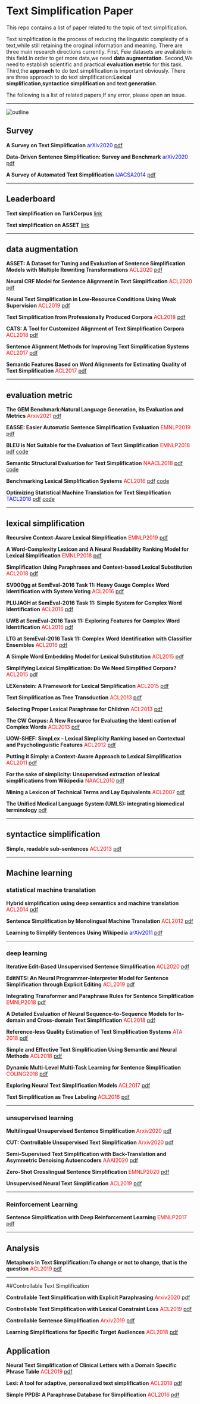 # Text Simplification Paper

This repo contains a list of paper related to the topic of text simplification.

Text simplification is the process of reducing the linguistic complexity of a text,while still retaining the oroginal information and meaning. There are  three main research directions currently. First, Few datasets are available in this field.In order to get more data,we need **data augmentation**. Second,We need to establish scientific and practical **evaluation metric** for this task. Third,the **approach** to do text simplification is important obviously. There are three approach to do text simplification:**Lexical simplification**,**syntactice simplification** and **text generation**.

The following is a list of related papers,If any error, please open an issue.

---

![outline](./outline.png)



## Survey

**A Survey on Text Simplification** <font color=blue>arXiv2020</font>  [pdf](https://arxiv.org/pdf/2008.08612.pdf)

**Data-Driven Sentence Simplification: Survey and Benchmark** <font color=blue>arXiv2020</font>  [pdf](https://www.mitpressjournals.org/doi/pdf/10.1162/coli_a_00370)

**A Survey of Automated Text Simplification**  <font color=blue>IJACSA2014</font>  [pdf](https://thesai.org/Downloads/SpecialIssueNo9/Paper_9-A_Survey_of_Automated_Text_Simplification.pdf)

---

## Leaderboard

**Text simplification on TurkCorpus** [link](https://paperswithcode.com/sota/text-simplification-on-turkcorpus)

**Text simplification on ASSET** [link](https://paperswithcode.com/sota/text-simplification-on-asset)

---



## data augmentation

**ASSET: A Dataset for Tuning and Evaluation of Sentence Simplification Models with Multiple Rewriting Transformations** <font color=red>ACL2020</font> [pdf](https://arxiv.org/pdf/2005.00481.pdf)

**Neural CRF Model for Sentence Alignment in Text Simplification** <font color=red>ACL2020</font> [pdf](https://www.aclweb.org/anthology/2020.acl-main.709.pdf)

**Neural Text Simplification in Low-Resource Conditions Using Weak Supervision**  <font color=red>ACL2019</font> [pdf](https://www.aclweb.org/anthology/W19-2305/)

**Text Simplification from Professionally Produced Corpora**  <font color=red>ACL2018</font> [pdf](https://www.aclweb.org/anthology/L18-1553/)

**CATS: A Tool for Customized Alignment of Text Simplification Corpora**  <font color=red>ACL2018</font> [pdf](https://www.aclweb.org/anthology/L18-1615/)

**Sentence Alignment Methods for Improving Text Simplification Systems**  <font color=red>ACL2017</font> [pdf](https://www.aclweb.org/anthology/P17-2016.pdf)

**Semantic Features Based on Word Alignments for Estimating Quality of Text Simplification**   <font color=red>ACL2017</font> [pdf](https://www.aclweb.org/anthology/I17-2019/)

---



## evaluation metric

**The GEM Benchmark:Natural Language Generation, its Evaluation and Metrics** <font color=red>Arxiv2021</font> [pdf](https://arxiv.org/abs/2102.01672)

**EASSE: Easier Automatic Sentence Simplification Evaluation** <font color=red>EMNLP2019</font> [pdf](https://www.aclweb.org/anthology/D19-3009/)

**BLEU is Not Suitable for the Evaluation of Text Simplification** <font color=red>EMNLP2018</font> [pdf](https://www.aclweb.org/anthology/D18-1081/) [code](https://github.com/eliorsulem/HSplit-corpus)

**Semantic Structural Evaluation for Text Simplification**  <font color=red>NAACL2018</font> [pdf](https://www.aclweb.org/anthology/N18-1063/) [code](https://github.com/eliorsulem/SAMSA)

**Benchmarking Lexical Simplification Systems** <font color=red>ACL2016</font> [pdf](https://www.aclweb.org/anthology/L16-1491/) [code](https://github.com/ghpaetzold/LEXenstein)

**Optimizing Statistical Machine Translation for Text Simplification** <font color=blue>TACL2016</font>  [pdf](https://www.aclweb.org/anthology/Q16-1029/)  [code](https://github.com/cocoxu/simplification)



---



## lexical simplification

**Recursive Context-Aware Lexical Simplification** <font color=red>EMNLP2019</font> [pdf](https://www.aclweb.org/anthology/D19-1491/)

**A Word-Complexity Lexicon and A Neural Readability Ranking Model for Lexical Simplification** <font color=red>EMNLP2018</font> [pdf](https://www.aclweb.org/anthology/D18-1410/)

**Simplification Using Paraphrases and Context-based Lexical Substitution** <font color=red>ACL2018</font> [pdf](https://www.aclweb.org/anthology/N18-1019/)

**SV000gg at SemEval-2016 Task 11: Heavy Gauge Complex Word Identification with System Voting** <font color=red>ACL2016</font> [pdf](https://www.aclweb.org/anthology/S16-1149/)

**PLUJAGH at SemEval-2016 Task 11: Simple System for Complex Word Identification** <font color=red>ACL2016</font> [pdf](https://www.aclweb.org/anthology/S16-1146/)

**UWB at SemEval-2016 Task 11: Exploring Features for Complex Word Identification** <font color=red>ACL2016</font> [pdf](https://www.aclweb.org/anthology/S16-1162/)

**LTG at SemEval-2016 Task 11: Complex Word Identification with Classifier Ensembles** <font color=red>ACL2016</font> [pdf](https://www.aclweb.org/anthology/S16-1154/)

**A Simple Word Embedding Model for Lexical Substitution**  <font color=red>ACL2015</font> [pdf](https://www.aclweb.org/anthology/W15-1501/)

**Simplifying Lexical Simplification: Do We Need Simplified Corpora?**  <font color=red>ACL2015</font> [pdf](https://www.aclweb.org/anthology/P15-2011/)

**LEXenstein: A Framework for Lexical Simplification** <font color=red>ACL2015</font> [pdf](https://www.aclweb.org/anthology/P15-4015/)

**Text Simplification as Tree Transduction**  <font color=red>ACL2013</font> [pdf](https://citeseerx.ist.psu.edu/viewdoc/download?doi=10.1.1.393.9757&rep=rep1&type=pdf)

**Selecting Proper Lexical Paraphrase for Children** <font color=red>ACL2013</font> [pdf](https://www.aclweb.org/anthology/O13-1007/)

**The CW Corpus: A New Resource for Evaluating the Identi cation of Complex Words**  <font color=red>ACL2013</font> [pdf](https://www.aclweb.org/anthology/W13-2908/)

**UOW-SHEF: SimpLex – Lexical Simplicity Ranking based on Contextual and Psycholinguistic Features** <font color=red>ACL2012</font> [pdf](https://www.aclweb.org/anthology/S12-1066/)

**Putting it Simply: a Context-Aware Approach to Lexical Simplification** <font color=red>ACL2011</font> [pdf](https://www.aclweb.org/anthology/P11-2087/)

**For the sake of simplicity: Unsupervised extraction of lexical simplifications from Wikipedia** <font color=red>NAACL2010</font> [pdf](https://www.aclweb.org/anthology/N10-1056/)

**Mining a Lexicon of Technical Terms and Lay Equivalents**   <font color=red>ACL2007</font> [pdf](https://www.aclweb.org/anthology/W07-1007/)

**The Unified Medical Language System (UMLS): integrating biomedical terminology**   [pdf](https://www.ncbi.nlm.nih.gov/pmc/articles/PMC308795/)

---



## syntactice simplification

**Simple, readable sub-sentences** <font color=red>ACL2013</font> [pdf](https://www.aclweb.org/anthology/P13-3021/)

---



## Machine learning

### statistical machine translation

 **Hybrid simplification using deep semantics and machine translation**  <font color=red>ACL2014</font> [pdf](https://www.aclweb.org/anthology/P14-1041.pdf)

**Sentence Simplification by Monolingual Machine Translation** <font color=red>ACL2012</font> [pdf](https://www.aclweb.org/anthology/P12-1107.pdf)

**Learning to Simplify Sentences Using Wikipedia**  <font color=blue>arXiv2011</font>  [pdf](https://www.aclweb.org/anthology/W11-1601/)

---



### deep learning

**Iterative Edit-Based Unsupervised Sentence Simplification** <font color=red>ACL2020</font> [pdf](https://www.aclweb.org/anthology/2020.acl-main.707/)

**EditNTS: An Neural Programmer-Interpreter Model for Sentence Simplification through Explicit Editing** <font color=red>ACL2019</font> [pdf](https://www.aclweb.org/anthology/P19-1331/)

**Integrating Transformer and Paraphrase Rules for Sentence Simplification** <font color=red>EMNLP2018</font> [pdf](https://www.aclweb.org/anthology/D18-1355/)

 **A Detailed Evaluation of Neural Sequence-to-Sequence Models for In-domain and Cross-domain Text Simplification**  <font color=red>ACL2018</font> [pdf](https://www.aclweb.org/anthology/L18-1479/)

**Reference-less Quality Estimation of Text Simplification Systems**  <font color=red>ATA 2018</font> [pdf](https://www.aclweb.org/anthology/W18-7005.pdf)

**Simple and Effective Text Simplification Using Semantic and Neural Methods** <font color=red>ACL2018</font> [pdf](https://www.aclweb.org/anthology/P18-1016/)

**Dynamic Multi-Level Multi-Task Learning for Sentence Simplification**  <font color=red>COLING2018</font> [pdf](https://arxiv.org/pdf/1806.07304.pdf)

**Exploring Neural Text Simplification Models**  <font color=red>ACL2017</font> [pdf](https://www.aclweb.org/anthology/P17-2014.pdf)

**Text Simplification as Tree Labeling** <font color=red>ACL2016</font> [pdf](https://www.aclweb.org/anthology/P16-2055/)

---



### unsupervised learning

**Multilingual Unsupervised Sentence Simplification** <font color=red>Arxiv2020</font> [pdf](https://arxiv.org/abs/2005.00352) 

**CUT: Controllable Unsupervised Text Simplification** <font color=red>Arxiv2020</font> [pdf](https://arxiv.org/abs/2012.01936)

**Semi-Supervised Text Simplification with Back-Translation and Asymmetric Denoising Autoencoders** <font color=red>AAAI2020</font> [pdf](https://arxiv.org/abs/2004.14693)

**Zero-Shot Crosslingual Sentence Simplification** <font color=red>EMNLP2020</font>   [pdf](https://www.aclweb.org/anthology/2020.emnlp-main.415/)

**Unsupervised Neural Text Simplification** <font color=red>ACL2019</font> [pdf](https://www.aclweb.org/anthology/P19-1198/)



---



### Reinforcement Learning

**Sentence Simplification with Deep Reinforcement Learning**  <font color=red>EMNLP2017</font> [pdf](https://www.aclweb.org/anthology/D17-1062/)

---



## Analysis

**Metaphors in Text Simplification:To change or not to change, that is the question**  <font color=red>ACL2019</font> [pdf](https://www.aclweb.org/anthology/W19-4444/)

---

##Controllable Text Simplification

**Controllable Text Simplification with Explicit Paraphrasing** <font color=red>Arxiv2020</font> [pdf](https://arxiv.org/abs/2010.11004)

**Controllable Text Simplification with Lexical Constraint Loss** <font color=red>ACL2019</font> [pdf](https://www.aclweb.org/anthology/P19-2036/)

**Controllable Sentence Simplification** <font color=red>Arxiv2019</font> [pdf](https://arxiv.org/pdf/1910.02677.pdf)

**Learning Simplifications for Specific Target Audiences**   <font color=red>ACL2018</font> [pdf](https://www.aclweb.org/anthology/P18-2113/)

   

## Application

**Neural Text Simplification of Clinical Letters with a Domain Specific Phrase Table**  <font color=red>ACL2019</font> [pdf](https://www.aclweb.org/anthology/P19-1037/)

**Lexi: A tool for adaptive, personalized text simplification** <font color=red>ACL2018</font> [pdf](https://www.aclweb.org/anthology/C18-1021/)

**Simple PPDB: A Paraphrase Database for Simplification** <font color=red>ACL2016</font> [pdf](https://www.aclweb.org/anthology/P16-2024/)


